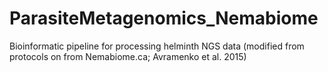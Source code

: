 # ParasiteMetagenomics_Nemabiome
Bioinformatic pipeline for processing helminth NGS data (modified from protocols on from Nemabiome.ca; Avramenko et al. 2015)
